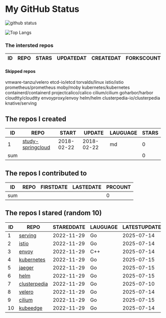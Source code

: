 # My GitHub Status

<img src="https://github-readme-stats-1.yihong0618.vercel.app/api?username=daoqingniu&show_icons=true&&&hide_title=true&count_private=true" alt="github status" />

![Top Langs](https://github-readme-stats-1.yihong0618.vercel.app/api/top-langs/?username=daoqingniu&layout=compact)

<!--START_SECTION:github_repos-->
### The intersted repos
| ID | REPO | STARS | UPDATEDAT | CREATEDAT | FORKSCOUNT | DESCRIPTIONS |
|----|------|-------|-----------|-----------|------------|--------------|



#### Skipped repos
vmware-tanzu/velero
etcd-io/etcd
torvalds/linux
istio/istio
prometheus/prometheus
moby/moby
kubernetes/kubernetes
containerd/containerd
projectcalico/calico
cilium/cilium
goharbor/harbor
cloudtty/cloudtty
envoyproxy/envoy
helm/helm
clusterpedia-io/clusterpedia
knative/serving<!--END_SECTION:github_repos-->

<!--START_SECTION:my_github-->
## The repos I created
| ID  |                                 REPO                                 |   START    |   UPDATE   | LAUGUAGE | STARS |
|-----|----------------------------------------------------------------------|------------|------------|----------|-------|
|   1 | [study-springcloud](https://github.com/daoqingniu/study-springcloud) | 2018-02-22 | 2018-02-22 | md       |     0 |
| sum |                                                                      |            |            |          |     0 |

## The repos I contributed to
| ID  | REPO | FIRSTDATE | LASTEDATE | PRCOUNT |
|-----|------|-----------|-----------|---------|
| sum |      |           |           |       0 |

## The repos I stared (random 10)
| ID |                              REPO                               | STAREDDATE | LAUGUAGE | LATESTUPDATE |
|----|-----------------------------------------------------------------|------------|----------|--------------|
|  1 | [serving](https://github.com/knative/serving)                   | 2022-11-29 | Go       | 2025-07-14   |
|  2 | [istio](https://github.com/istio/istio)                         | 2022-11-29 | Go       | 2025-07-14   |
|  3 | [envoy](https://github.com/envoyproxy/envoy)                    | 2022-11-29 | C++      | 2025-07-14   |
|  4 | [kubernetes](https://github.com/kubernetes/kubernetes)          | 2022-11-29 | Go       | 2025-07-15   |
|  5 | [jaeger](https://github.com/jaegertracing/jaeger)               | 2022-11-29 | Go       | 2025-07-15   |
|  6 | [helm](https://github.com/helm/helm)                            | 2022-11-29 | Go       | 2025-07-15   |
|  7 | [clusterpedia](https://github.com/clusterpedia-io/clusterpedia) | 2022-11-29 | Go       | 2025-07-10   |
|  8 | [velero](https://github.com/vmware-tanzu/velero)                | 2022-11-29 | Go       | 2025-07-14   |
|  9 | [cilium](https://github.com/cilium/cilium)                      | 2022-11-29 | Go       | 2025-07-15   |
| 10 | [kubeedge](https://github.com/kubeedge/kubeedge)                | 2022-11-29 | Go       | 2025-07-14   |

<!--END_SECTION:my_github-->
